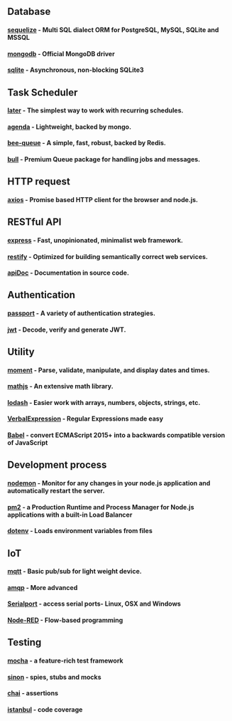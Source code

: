 ## Database
#### [sequelize](http://docs.sequelizejs.com/) - Multi SQL dialect ORM for PostgreSQL, MySQL, SQLite and MSSQL
#### [mongodb](https://github.com/mongodb/node-mongodb-native) - Official MongoDB driver
#### [sqlite](https://github.com/mapbox/node-sqlite3) - Asynchronous, non-blocking SQLite3
  
## Task Scheduler
#### [later](http://bunkat.github.io/later/) - The simplest way to work with recurring schedules.
#### [agenda](https://github.com/agenda/agenda) - Lightweight, backed by mongo.
#### [bee-queue](https://github.com/bee-queue/bee-queue) - A simple, fast, robust, backed by Redis.
#### [bull](https://github.com/OptimalBits/bull) - Premium Queue package for handling jobs and messages.
  
## HTTP request
#### [axios](https://github.com/axios/axios) - Promise based HTTP client for the browser and node.js.

## RESTful API
#### [express](https://expressjs.com/) - Fast, unopinionated, minimalist web framework.
#### [restify](http://restify.com/) - Optimized for building semantically correct web services.
#### [apiDoc](http://apidocjs.com/) - Documentation in source code.

## Authentication
#### [passport](http://www.passportjs.org/) - A variety of authentication strategies.
#### [jwt](https://jwt.io/) - Decode, verify and generate JWT.

## Utility
#### [moment](https://momentjs.com/) - Parse, validate, manipulate, and display dates and times.
#### [mathjs](http://mathjs.org/index.html) - An extensive math library.
#### [lodash](https://lodash.com/) - Easier work with arrays, numbers, objects, strings, etc.
#### [VerbalExpression](https://verbalexpressions.github.io/JSVerbalExpressions/) - Regular Expressions made easy
#### [Babel](https://babeljs.io/docs/en/index.html) - convert ECMAScript 2015+ into a backwards compatible version of JavaScript

## Development process
#### [nodemon](https://nodemon.io/) - Monitor for any changes in your node.js application and automatically restart the server.
#### [pm2](https://pm2.io/runtime/) - a Production Runtime and Process Manager for Node.js applications with a built-in Load Balancer
#### [dotenv](https://github.com/motdotla/dotenv) - Loads environment variables from files

## IoT
#### [mqtt](https://github.com/mqttjs/MQTT.js) - Basic pub/sub for light weight device.
#### [amqp](https://github.com/squaremo/amqp.node) - More advanced
#### [Serialport](https://github.com/node-serialport/node-serialport) - access serial ports- Linux, OSX and Windows
#### [Node-RED](https://nodered.org/) - Flow-based programming

## Testing
#### [mocha](https://mochajs.org/) - a feature-rich test framework
#### [sinon](https://sinonjs.org/) - spies, stubs and mocks
#### [chai](https://github.com/chaijs/chaijs.github.io) - assertions
#### [istanbul](https://istanbul.js.org/) - code coverage
